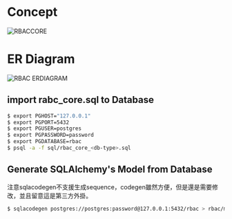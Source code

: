 # Concept 
![RBACCORE](/home/shihhao/bluetech/rbac/rbac0-classic/rbac_core.png)

# ER Diagram
![RBAC ERDIAGRAM](/home/shihhao/bluetech/rbac/rbac0-classic/rbac_erdiagram.png)


## import rabc_core.sql to Database

```bash
$ export PGHOST="127.0.0.1"
$ export PGPORT=5432
$ export PGUSER=postgres
$ export PGPASSWORD=password
$ export PGDATABASE=rbac
$ psql -a -f sql/rbac_core_<db-type>.sql
```

## Generate SQLAlchemy's Model from Database

注意sqlacodegen不支援生成sequence，codegen雖然方便，但是還是需要修改，並且留意這是第三方外掛。

```bash
$ sqlacodegen postgres://postgres:password@127.0.0.1:5432/rbac > rbac/models_autogen.py
```


